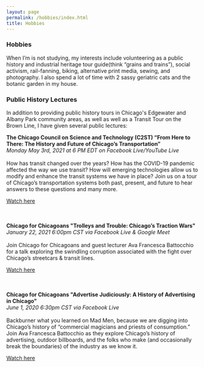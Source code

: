 ```yaml
---
layout: page
permalink: /hobbies/index.html
title: Hobbies
---
```


### Hobbies

When I’m is not studying, my interests include volunteering as a public history and industrial heritage tour guide(think “grains and trains”), social activism, rail-fanning, biking, alternative print media, sewing, and photography. I also spend a lot of time with 2 sassy geriatric cats and the botanic garden in my house.

### Public History Lectures

In addition to providing public history tours in Chicago's Edgewater and Albany Park community areas, as well as well as a Transit Tour on the Brown Line, I have given several public lectures:
<br>

**The Chicago Council on Science and Technology (C2ST) “From Here to There: The History and Future of Chicago’s Transportation”**<br>
_Monday May 3rd, 2021 at 6 PM EDT on Facebook Live/YouTube Live_
<br><br>
How has transit changed over the years? How has the COVID-19 pandemic affected the way we use transit? How will emerging technologies allow us to modify and enhance the transit systems we have in place? Join us on a tour of Chicago’s transportation systems both past, present, and future to hear answers to these questions and many more.<br>

[Watch here](https://www.youtube.com/watch?v=AdO9PRTMtoU&ab_channel=C2STTV)
<br><br><br>

**Chicago for Chicagoans "​Trolleys and Trouble: Chicago’s Traction Wars"**<br>
_January 22, 2021 6:00pm CST via Facebook Live & Google Meet_
<br><br>
Join Chicago for Chicagoans and guest lecturer Ava Francesca Battocchio for a talk exploring the swindling corruption associated with the fight over Chicago’s streetcars & transit lines.<br>

[Watch here](https://www.facebook.com/chicagoforchicagoans/videos/214931620266978/)
<br><br><br>

**Chicago for Chicagoans "Advertise Judiciously: A History of Advertising in Chicago"**<br>
_June 1, 2020 6:30pm CST via Facebook Live_
<br><br>
Backburner what you learned on Mad Men, because we are digging into Chicago’s history of “commercial magicians and priests of consumption.” Join Ava Francesca Battocchio as they explore Chicago’s history of advertising, outdoor billboards, and the folks who make (and occasionally break the boundaries) of the industry as we know it. <br>

[Watch here](https://www.facebook.com/chicagoforchicagoans/videos/302737330889160/)




